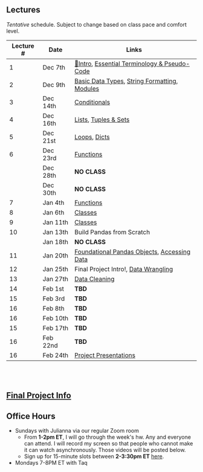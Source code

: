 ## Lectures

_Tentative_ schedule. Subject to change based on class pace and comfort level.

| Lecture # | Date | Links |
| --------- | ---- | ------------- |
| 1  | Dec 7th  | [🎉Intro](#in/intro/welcome), [Essential Terminology & Pseudo-Code](#out/topics/essential_terminology) |
| 2  | Dec 9th  |  [Basic Data Types](#out/topics/basic_data_types), [String Formatting](#out/topics/string_formatting), [Modules](#out/topics/modules) |
| 3  | Dec 14th  | [Conditionals](#out/topics/conditionals)  |
| 4  | Dec 16th  | [Lists](#out/topics/lists), [Tuples & Sets](#out/topics/tuples_sets) |
| 5  | Dec 21st  | [Loops](#out/topics/loops), [Dicts](#out/topics/dicts) |
| 6  | Dec 23rd  | [Functions](#out/topics/functions) |
|     | Dec 28th | **NO CLASS** |
|     | Dec 30th | **NO CLASS** |
| 7  | Jan 4th  | [Functions](#out/topics/functions) |
| 8  | Jan 6th  | [Classes](#out/topics/classes) |
| 9  | Jan 11th  | [Classes](#out/topics/classes) |
| 10  | Jan 13th | Build Pandas from Scratch |
|     | Jan 18th | **NO CLASS** |
| 11  | Jan 20th | [Foundational Pandas Objects](#out/topics/classes), [Accessing Data](#out/topics/accessing_data) |
| 12  | Jan 25th | Final Project Intro!, [Data Wrangling](#out/topics/wrangling1) |
| 13  | Jan 27th | [Data Cleaning](#out/topics/data_cleaning) |
| 14  | Feb 1st | **TBD** |
| 15  | Feb 3rd | **TBD** |
| 16  | Feb 8th | **TBD** |
| 16  | Feb 10th | **TBD** |
| 15  | Feb 17th | **TBD** |
| 16  | Feb 22nd | **TBD** |
| 16  | Feb 24th | [Project Presentations]() |

<br/><br/>

## [Final Project Info](#in/intro/finalproject)
 
## Office Hours

* Sundays with Julianna via our regular Zoom room
  * From **1-2pm ET**, I will go through the week's hw. Any and everyone can attend. I will record my screen so that people who cannot make it can watch asynchronously. Those videos will be posted below.
  * Sign up for 15-minute slots between **2-3:30pm ET** [here](https://docs.google.com/spreadsheets/d/1QCFiPUrovPPSyYPBOIEDMcTJuCWpZ5FzzazmCQm4mww/edit?usp=sharing).
* Mondays 7-8PM ET with Taq


